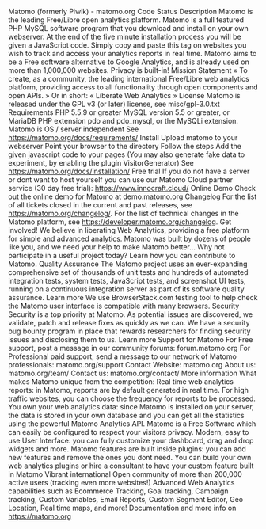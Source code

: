 Matomo (formerly Piwik) - matomo.org Code Status Description Matomo is the leading Free/Libre open analytics platform. Matomo is a full featured PHP MySQL software program that you download and install on your own webserver. At the end of the five minute installation process you will be given a JavaScript code. Simply copy and paste this tag on websites you wish to track and access your analytics reports in real time. Matomo aims to be a Free software alternative to Google Analytics, and is already used on more than 1,000,000 websites. Privacy is built-in! Mission Statement « To create, as a community, the leading international Free/Libre web analytics platform, providing access to all functionality through open components and open APIs. » Or in short: « Liberate Web Analytics » License Matomo is released under the GPL v3 (or later) license, see misc/gpl-3.0.txt Requirements PHP 5.5.9 or greater MySQL version 5.5 or greater, or MariaDB PHP extension pdo and pdo_mysql, or the MySQLi extension. Matomo is OS / server independent See https://matomo.org/docs/requirements/ Install Upload matomo to your webserver Point your browser to the directory Follow the steps Add the given javascript code to your pages (You may also generate fake data to experiment, by enabling the plugin VisitorGenerator) See https://matomo.org/docs/installation/ Free trial If you do not have a server or dont want to host yourself you can use our Matomo Cloud partner service (30 day free trial): https://www.innocraft.cloud/ Online Demo Check out the online demo for Matomo at demo.matomo.org Changelog For the list of all tickets closed in the current and past releases, see https://matomo.org/changelog/. For the list of technical changes in the Matomo platform, see https://developer.matomo.org/changelog. Get involved! We believe in liberating Web Analytics, providing a free platform for simple and advanced analytics. Matomo was built by dozens of people like you, and we need your help to make Matomo better… Why not participate in a useful project today? Learn how you can contribute to Matomo. Quality Assurance The Matomo project uses an ever-expanding comprehensive set of thousands of unit tests and hundreds of automated integration tests, system tests, JavaScript tests, and screenshot UI tests, running on a continuous integration server as part of its software quality assurance. Learn more We use BrowserStack.com testing tool to help check the Matomo user interface is compatible with many browsers. Security Security is a top priority at Matomo. As potential issues are discovered, we validate, patch and release fixes as quickly as we can. We have a security bug bounty program in place that rewards researchers for finding security issues and disclosing them to us. Learn more Support for Matomo For Free support, post a message in our community forums: forum.matomo.org For Professional paid support, send a message to our network of Matomo professionals: matomo.org/support Contact Website: matomo.org About us: matomo.org/team/ Contact us: matomo.org/contact/ More information What makes Matomo unique from the competition: Real time web analytics reports: in Matomo, reports are by default generated in real time. For high traffic websites, you can choose the frequency for reports to be processed. You own your web analytics data: since Matomo is installed on your server, the data is stored in your own database and you can get all the statistics using the powerful Matomo Analytics API. Matomo is a Free Software which can easily be configured to respect your visitors privacy. Modern, easy to use User Interface: you can fully customize your dashboard, drag and drop widgets and more. Matomo features are built inside plugins: you can add new features and remove the ones you dont need. You can build your own web analytics plugins or hire a consultant to have your custom feature built in Matomo Vibrant international Open community of more than 200,000 active users (tracking even more websites!) Advanced Web Analytics capabilities such as Ecommerce Tracking, Goal tracking, Campaign tracking, Custom Variables, Email Reports, Custom Segment Editor, Geo Location, Real time maps, and more! Documentation and more info on https://matomo.org